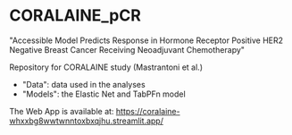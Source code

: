 # CORALAINE_pCR
"Accessible Model Predicts Response in Hormone Receptor Positive HER2 Negative Breast Cancer Receiving Neoadjuvant Chemotherapy"

Repository for CORALAINE study (Mastrantoni et al.)
- "Data": data used in the analyses
- "Models": the Elastic Net and TabPFn model

The Web App is available at: https://coralaine-whxxbg8wwtwnntoxbxqjhu.streamlit.app/
